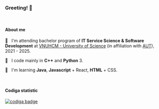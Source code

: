### Greeting! 👋

&nbsp;

#### About me
🏫 &nbsp; I'm attending bachelor program of **IT Service Science & Software Development** at [VNUHCM - University of Science](https://en.hcmus.edu.vn/) (in affiliation with [AUT](https://www.aut.ac.nz/)), 2021 - 2025.

🦾 &nbsp; I code mainly in **C++** and **Python** 3.

🌱 &nbsp; I'm learning **Java**, **Javascript** + React, **HTML** + CSS.

&nbsp;

#### Codiga statistic
<a href="https://app.codiga.io/public/user/github/itsdmd">
	<img src="https://api.codiga.io/public/badge/user/github/itsdmd?style=dark" alt="codiga badge" />
</a>
